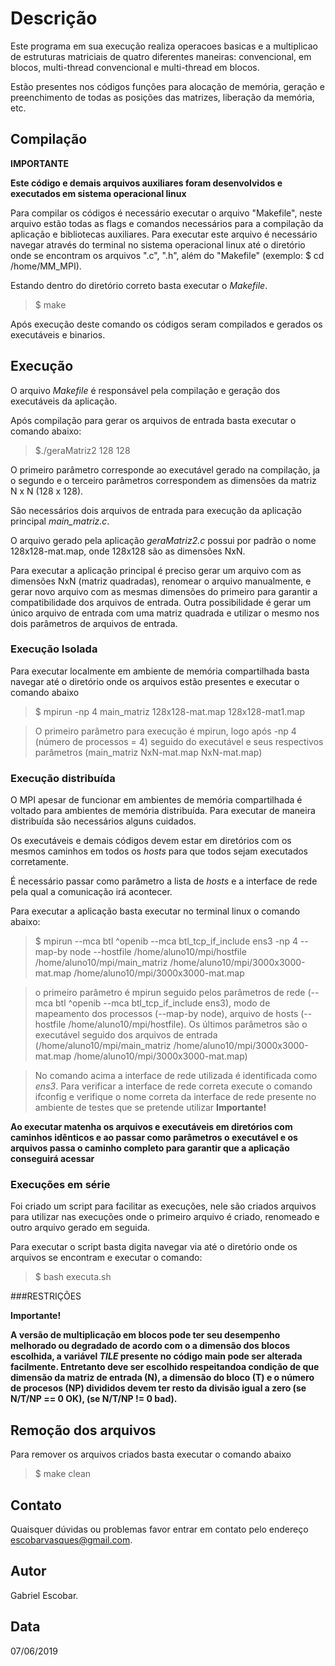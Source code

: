# Descrição

Este programa em sua execução realiza operacoes basicas e a multiplicao de estruturas matriciais de quatro diferentes maneiras: convencional, em blocos, multi-thread convencional e multi-thread em blocos. 

Estão presentes nos códigos funções para alocação de memória, geração e preenchimento de todas as posições das matrizes, liberação da memória, etc.


## Compilação

__IMPORTANTE__

__Este código e demais arquivos auxiliares foram desenvolvidos e executados em sistema operacional linux__

Para compilar os códigos é necessário executar o arquivo "Makefile", neste arquivo estão todas as flags e comandos necessários para a compilação da aplicação e bibliotecas auxiliares. Para executar este arquivo é necessário navegar através do terminal no sistema operacional linux até o diretório onde se encontram os arquivos ".c", ".h", além do "Makefile" (exemplo: $ cd /home/MM_MPI).

 Estando dentro do diretório correto basta executar o *Makefile*.

> $ make

Após execução deste comando os códigos seram compilados e gerados os executáveis e binarios.

	
## Execução
O arquivo *Makefile* é responsável pela compilação e geração dos executáveis da aplicação.

Após compilação para gerar os arquivos de entrada basta executar o comando abaixo:

> $./geraMatriz2 128 128

O primeiro parâmetro corresponde ao executável gerado na compilação, ja o segundo e o terceiro parâmetros correspondem as dimensões da matriz N x N (128 x 128).

São necessários dois arquivos de entrada para execução da aplicação principal *main_matriz.c*.

O arquivo gerado pela aplicação *geraMatriz2.c* possui por padrão o nome 128x128-mat.map, onde 128x128 são as dimensões NxN.

Para executar a aplicação principal é preciso gerar um arquivo com as dimensões NxN (matriz quadradas), renomear o arquivo manualmente, e gerar novo arquivo com as mesmas dimensões do primeiro para garantir a compatibilidade dos arquivos de entrada. Outra possibilidade é gerar um único arquivo de entrada com uma matriz quadrada e utilizar o mesmo nos dois parâmetros de arquivos de entrada.


### Execução Isolada
Para executar localmente em ambiente de memória compartilhada basta navegar até o diretório onde os arquivos estão presentes e executar o comando abaixo

> $ mpirun -np 4 main_matriz 128x128-mat.map 128x128-mat1.map 

> O primeiro parâmetro para execução é mpirun, logo após -np 4 (número de processos = 4) seguido do executável e seus respectivos parâmetros (main_matriz NxN-mat.map NxN-mat.map)

### Execução distribuída
O MPI apesar de funcionar em ambientes de memória compartilhada é voltado para ambientes de memória distribuída. Para executar de maneira distribuída são necessários alguns cuidados.

Os executáveis e demais códigos devem estar em diretórios com os mesmos caminhos em todos os *hosts* para que todos sejam executados corretamente.

É necessário passar como parâmetro a lista de *hosts* e a interface de rede pela qual a comunicação irá acontecer.

Para executar a aplicação basta executar no terminal linux o comando abaixo:

> $ mpirun --mca btl ^openib --mca btl_tcp_if_include ens3 -np 4 --map-by node --hostfile /home/aluno10/mpi/hostfile /home/aluno10/mpi/main_matriz /home/aluno10/mpi/3000x3000-mat.map /home/aluno10/mpi/3000x3000-mat.map

> o primeiro parâmetro é mpirun seguido pelos parâmetros de rede (--mca btl ^openib --mca btl_tcp_if_include ens3), modo de mapeamento dos processos (--map-by node), arquivo de hosts (--hostfile /home/aluno10/mpi/hostfile). Os últimos parâmetros são o executável seguido dos arquivos de entrada (/home/aluno10/mpi/main_matriz /home/aluno10/mpi/3000x3000-mat.map /home/aluno10/mpi/3000x3000-mat.map)

> No comando acima a interface de rede utilizada é identificada como *ens3*. Para verificar a interface de rede correta execute o comando ifconfig e verifique o nome correta da interface de rede presente no ambiente de testes que se pretende utilizar
__Importante!__

__Ao executar matenha os arquivos e executáveis em diretórios com caminhos idênticos e ao passar como parâmetros o executável e os arquivos passa o caminho completo para garantir que a aplicação conseguirá acessar__   

### Execuções em série

Foi criado um script para facilitar as execuções, nele são criados arquivos para utilizar nas execuções onde o primeiro arquivo é criado, renomeado e outro arquivo gerado em seguida.

Para executar o script basta digita navegar via até o diretório onde os arquivos se encontram e executar o comando:

> $ bash executa.sh

###RESTRIÇÕES

__Importante!__

__A versão de multiplicação em blocos pode ter seu desempenho melhorado ou degradado de acordo com o a dimensão dos blocos escolhida, a variável *TILE* presente no código main pode ser alterada facilmente. Entretanto deve ser escolhido respeitandoa condição de que dimensão da matriz de entrada (N), a dimensão do bloco (T) e o número de procesos (NP) divididos devem ter resto da divisão igual a zero (se N/T/NP == 0 OK), (se N/T/NP != 0 bad).__


## Remoção dos arquivos

Para remover os arquivos criados basta executar o comando abaixo

> $ make clean 


## Contato

Quaisquer dúvidas ou problemas favor entrar em contato pelo endereço escobarvasques@gmail.com.

## Autor

Gabriel Escobar.

## Data
07/06/2019
